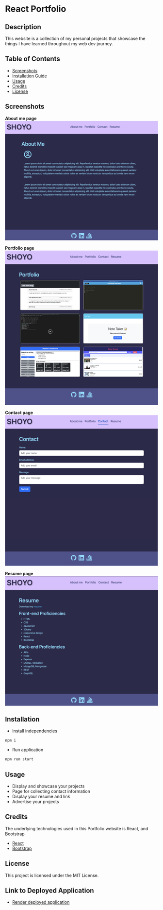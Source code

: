# React Portfolio

## Description

This website is a collection of my personal projects that showcase the things I have learned throughout my web dev journey.

## Table of Contents

- [Screenshots](#screenshots)
- [Installation Guide](#installation)
- [Usage](#usage)
- [Credits](#credits)
- [License](#license)

## Screenshots

**About me page**
![About me](./src/assets/images/react_portfolio_aboutme.png)

**Portfolio page**
![Portfolio](./src/assets/images/react_portfolio_project.png)

**Contact page**
![Contact](./src/assets/images/react_portfolio_contact.png)

**Resume page**
![Resume](./src/assets/images/react_portfolio_resume.png)

## Installation

- Install independencies

```bash
npm i
```

- Run application

```bash
npm run start
```

## Usage

- Display and showcase your projects
- Page for collecting contact information
- Display your resume and link
- Advertise your projects

## Credits

The underlying technologies used in this Portfolio website is React, and Bootstrap

- [React](https://legacy.reactjs.org/docs/getting-started.html)
- [Bootstrap](https://getbootstrap.com/docs/5.3/getting-started/introduction/)

## License

This project is licensed under the MIT License.

## Link to Deployed Application

- [Render deployed application](https://react-portfolio-avsx.onrender.com)
